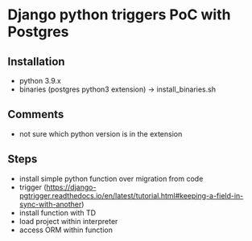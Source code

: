 # Django python triggers PoC with Postgres

## Installation

- python 3.9.x
- binaries (postgres python3 extension) -> install_binaries.sh

## Comments

- not sure which python version is in the extension

## Steps
- install simple python function over migration from code
- trigger (https://django-pgtrigger.readthedocs.io/en/latest/tutorial.html#keeping-a-field-in-sync-with-another)
- install function with TD
- load project within interpreter
- access ORM within function
